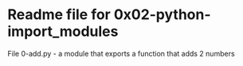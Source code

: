 # Readme file for 0x02-python-import_modules

File 0-add.py - a module that exports a function that adds 2 numbers
